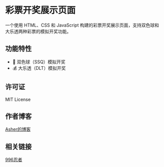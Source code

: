 # 彩票开奖展示页面

一个使用 HTML、CSS 和 JavaScript 构建的彩票开奖展示页面，支持双色球和大乐透两种彩票的模拟开奖功能。

## 功能特性

- 🎯 双色球（SSQ）模拟开奖
- 💰 大乐透（DLT）模拟开奖


## 许可证

MIT License

## 作者博客

[Asher的博客](https://www.runnable.run/)

## 相关链接

[996忍者](https://996.ninja/)
